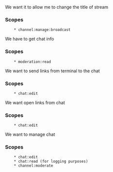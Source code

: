 We want it to allow me to change the title of stream
	
### Scopes
		
		* channel:manage:broadcast

We have to get chat info

### Scopes

		* moderation:read

We want to send links from terminal to the chat

### Scopes

		* chat:edit

We want open links from chat

### Scopes

		* chat:edit
		
We want to manage chat
	
### Scopes

		* chat:edit
		* chat:read (for logging purposes)
		* channel:moderate 	
